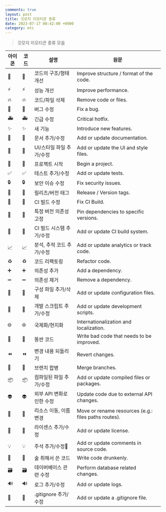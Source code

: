 ```yaml
---
comments: true
layout: post
title: 깃모지 이모티콘 종류
date: 2023-07-17 00:42:00 +0900
category: etc
---
```


> 깃모지 이모티콘 종류 모음

|아이콘|코드|설명|원문|
|---|---|---|---|
|🎨|:art:|코드의 구조/형태 개선|Improve structure / format of the code.|
|⚡️|:zap:|성능 개선|Improve performance.|
|🔥|:fire:|코드/파일 삭제|Remove code or files.|
|🐛|:bug:|버그 수정|Fix a bug.|
|🚑|:ambulance:|긴급 수정|Critical hotfix.|
|✨|:sparkles:|새 기능|Introduce new features.|
|📝|:memo:|문서 추가/수정|Add or update documentation.|
|💄|:lipstick:|UI/스타일 파일 추가/수정|Add or update the UI and style files.|
|🎉|:tada:|프로젝트 시작|Begin a project.|
|✅|:white_check_mark:|테스트 추가/수정|Add or update tests.|
|🔒|:lock:|보안 이슈 수정|Fix security issues.|
|🔖|:bookmark:|릴리즈/버전 태그|Release / Version tags.|
|💚|:green_heart:|CI 빌드 수정|Fix CI Build.|
|📌|:pushpin:|특정 버전 의존성 고정|Pin dependencies to specific versions.|
|👷|:construction_worker:|CI 빌드 시스템 추가/수정|Add or update CI build system.|
|📈|:chart_with_upwards_trend:|분석, 추적 코드 추가/수정|Add or update analytics or track code.|
|♻️|:recycle:|코드 리팩토링|Refactor code.|
|➕|:heavy_plus_sign:|의존성 추가|Add a dependency.|
|➖|:heavy_minus_sign:|의존성 제거|Remove a dependency.|
|🔧|:wrench:|구성 파일 추가/삭제|Add or update configuration files.|
|🔨|:hammer:|개발 스크립트 추가/수정|Add or update development scripts.|
|🌐|:globe_with_meridians:|국제화/현지화|Internationalization and localization.|
|💩|:poop:|똥싼 코드|Write bad code that needs to be improved.|
|⏪|:rewind:|변경 내용 되돌리기|Revert changes.|
|🔀|:twisted_rightwards_arrows:|브랜치 합병|Merge branches.|
|📦|:package:|컴파일된 파일 추가/수정|Add or update compiled files or packages.|
|👽|:alien:|외부 API 변화로 인한 수정|Update code due to external API changes.|
|🚚|:truck:|리소스 이동, 이름 변경|Move or rename resources (e.g.: files paths routes).|
|📄|:page_facing_up:|라이센스 추가/수정|Add or update license.|
|💡|:bulb:|주석 추가/수정|Add or update comments in source code.|
|🍻|:beers:|술 취해서 쓴 코드|Write code drunkenly.|
|🗃|:card_file_box:|데이버베이스 관련 수정|Perform database related changes.|
|🔊|:loud_sound:|로그 추가/수정|Add or update logs.|
|🙈|:see_no_evil:|.gitignore 추가/수정|Add or update a .gitignore file.|